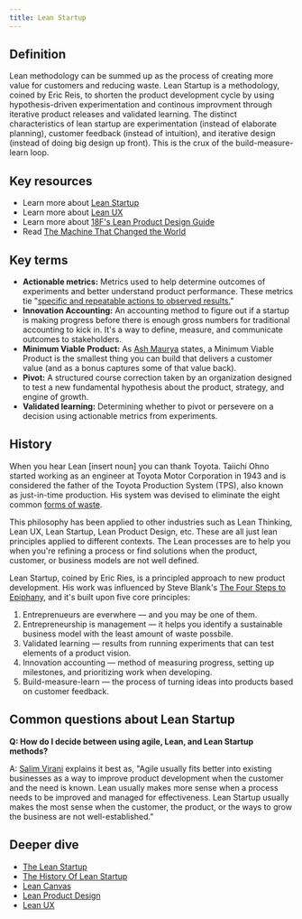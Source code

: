 ```yaml
---
title: Lean Startup
---
```


## Definition

Lean methodology can be summed up as the process of creating more value for customers and reducing waste. Lean Startup is a methodology, coined by Eric Reis, to shorten the product development cycle by using hypothesis-driven experimentation and continous improvment through iterative product releases and validated learning. The distinct characteristics of lean startup are experimentation (instead of elaborate planning), customer feedback (instead of intuition), and iterative design (instead of doing big design up front). This is the crux of the build-measure-learn loop.

## Key resources

* Learn more about [Lean Startup](http://theleanstartup.com/)
* Learn more about [Lean UX](http://www.jeffgothelf.com/blog/lean-ux-book/#sthash.wB4kI1nr.dpbs)
* Learn more about [18F's Lean Product Design Guide](https://pages.18f.gov/lean-product-design/)
* Read [The Machine That Changed the World](http://www.lean.org/Bookstore/ProductDetails.cfm?SelectedProductID=160)

## Key terms

* **Actionable metrics:** Metrics used to help determine outcomes of experiments and better understand product performance. These metrics tie "[specific and repeatable actions to observed results.](https://leanstack.com/3-rules-to-actionable-metrics/)"
* **Innovation Accounting:** An accounting method to figure out if a startup is making progress before there is enough gross numbers for traditional accounting to kick in. It's a way to define, measure, and communicate outcomes to stakeholders.
* **Minimum Viable Product:** As [Ash Maurya](https://leanstack.com/minimum-viable-product/) states, a Minimum Viable Product is the smallest thing you can build that delivers a customer value (and as a bonus captures some of that value back).
* **Pivot:** A structured course correction taken by an organization designed to test a new fundamental hypothesis about the product, strategy, and engine of growth.
* **Validated learning:** Determining whether to pivot or persevere on a decision using actionable metrics from experiments. 

## History

When you hear Lean [insert noun] you can thank Toyota. Taiichi Ohno started working as an engineer at Toyota Motor Corporation in 1943 and is considered the father of the Toyota Production System (TPS), also known as just-in-time production. His system was devised to eliminate the eight common [forms of waste](https://www.isixsigma.com/dictionary/8-wastes-of-lean/).

This philosophy has been applied to other industries such as Lean Thinking, Lean UX, Lean Startup, Lean Product Design, etc. These are all just lean principles applied to different contexts. The Lean processes are to help you when you're refining a process or find solutions when the product, customer, or business models are not well defined.

Lean Startup, coined by Eric Ries, is a principled approach to new product development. His work was influenced by Steve Blank's [The Four Steps to Epiphany](https://www.amazon.com/dp/0976470705?tag=lessolearn01-20&camp=0&creative=0&linkCode=as4&creativeASIN=0976470705&adid=0E34NG800FT9HMWYP4D6&), and it's built upon five core principles:

1. Entreprenueurs are everwhere — and you may be one of them.
2. Entrepreneurship is management — it helps you identify a sustainable business model with the least amount of waste possbile.
3. Validated learning — results from running experiments that can test elements of a product vision.
4. Innovation accounting — method of measuring progress, setting up milestones, and prioritizing work when developing. 
5. Build-measure-learn — the process of turning ideas into products based on customer feedback.


## Common questions about Lean Startup

**Q: How do I decide between using agile, Lean, and Lean Startup methods?**

A: [Salim Virani](http://www.salimvirani.com/the-history-of-leanstartup-and-how-to-make-sense-of-it-all/) explains it best as, "Agile usually fits better into existing businesses as a way to improve product development when the customer and the need is known. Lean usually makes more sense when a process needs to be improved and managed for effectiveness. Lean Startup usually makes the most sense when the customer, the product, or the ways to grow the business are not well-established."

## Deeper dive

* [The Lean Startup](http://theleanstartup.com/)
* [The History Of Lean Startup](http://www.salimvirani.com/the-history-of-leanstartup-and-how-to-make-sense-of-it-all/)
* [Lean Canvas](https://canvanizer.com/new/lean-canvas)
* [Lean Product Design](https://pages.18f.gov/lean-product-design/)
* [Lean UX](http://www.jeffgothelf.com/blog/lean-ux-book/#sthash.uRif9xAP.dpuf)
